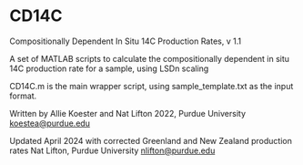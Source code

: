 # CD14C
Compositionally Dependent In Situ 14C Production Rates, v 1.1

A set of MATLAB scripts to calculate the compositionally dependent in situ 14C production rate for a sample, using LSDn scaling

CD14C.m is the main wrapper script, using sample_template.txt as the input format.

Written by Allie Koester and Nat Lifton 2022, Purdue University
koestea@purdue.edu

Updated April 2024 with corrected Greenland and New Zealand production rates
Nat Lifton, Purdue University
nlifton@purdue.edu
